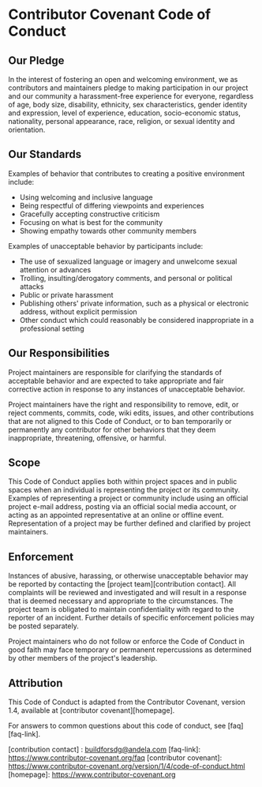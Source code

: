 # Contributor Covenant Code of Conduct

## Our Pledge

In the interest of fostering an open and welcoming environment, we as
contributors and maintainers pledge to making participation in our project and
our community a harassment-free experience for everyone, regardless of age, body
size, disability, ethnicity, sex characteristics, gender identity and expression,
level of experience, education, socio-economic status, nationality, personal
appearance, race, religion, or sexual identity and orientation.

## Our Standards

Examples of behavior that contributes to creating a positive environment
include:
* Using welcoming and inclusive language  
* Being respectful of differing viewpoints and experiences  
* Gracefully accepting constructive criticism  
* Focusing on what is best for the community  
* Showing empathy towards other community members  

Examples of unacceptable behavior by participants include:
* The use of sexualized language or imagery and unwelcome sexual attention or advances  
* Trolling, insulting/derogatory comments, and personal or political attacks  
* Public or private harassment  
* Publishing others' private information, such as a physical or electronic address, without explicit permission  
* Other conduct which could reasonably be considered inappropriate in a professional setting  

## Our Responsibilities

Project maintainers are responsible for clarifying the standards of acceptable
behavior and are expected to take appropriate and fair corrective action in
response to any instances of unacceptable behavior.

Project maintainers have the right and responsibility to remove, edit, or
reject comments, commits, code, wiki edits, issues, and other contributions
that are not aligned to this Code of Conduct, or to ban temporarily or
permanently any contributor for other behaviors that they deem inappropriate,
threatening, offensive, or harmful.

## Scope

This Code of Conduct applies both within project spaces and in public spaces
when an individual is representing the project or its community. Examples of
representing a project or community include using an official project e-mail
address, posting via an official social media account, or acting as an appointed
representative at an online or offline event. Representation of a project may be
further defined and clarified by project maintainers.

## Enforcement

Instances of abusive, harassing, or otherwise unacceptable behavior may be
reported by contacting the [project team][contribution contact]. All
complaints will be reviewed and investigated and will result in a response that
is deemed necessary and appropriate to the circumstances. The project team is
obligated to maintain confidentiality with regard to the reporter of an incident.
Further details of specific enforcement policies may be posted separately.

Project maintainers who do not follow or enforce the Code of Conduct in good
faith may face temporary or permanent repercussions as determined by other
members of the project's leadership.

## Attribution

This Code of Conduct is adapted from the  Contributor Covenant,  version 1.4,
available at  [contributor covenant][homepage].

For answers to common questions about this code of conduct, see [faq][faq-link].

<!-- Definitions -->

[contribution contact] : buildforsdg@andela.com
[faq-link]: https://www.contributor-covenant.org/faq
[contributor covenant]: https://www.contributor-covenant.org/version/1/4/code-of-conduct.html
[homepage]: https://www.contributor-covenant.org